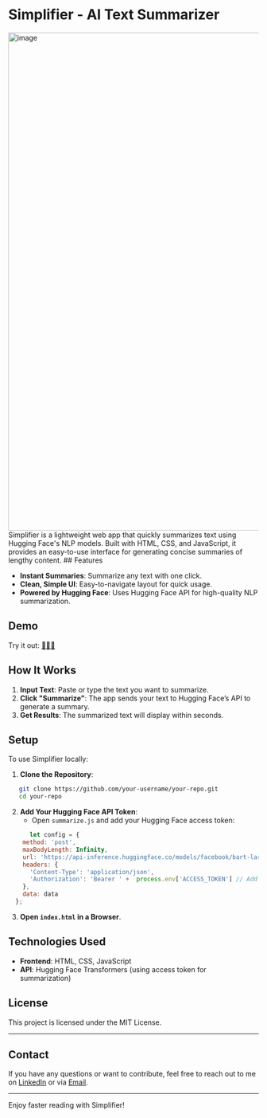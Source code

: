 
# Simplifier - AI Text Summarizer

<img width="1000" alt="image" src="https://github.com/user-attachments/assets/8016b677-e126-4ca9-9d38-b9e7871859e4">
Simplifier is a lightweight web app that quickly summarizes text using Hugging Face's NLP models. Built with HTML, CSS, and JavaScript, it provides an easy-to-use interface for generating concise summaries of lengthy content.
## Features

- **Instant Summaries**: Summarize any text with one click.
- **Clean, Simple UI**: Easy-to-navigate layout for quick usage.
- **Powered by Hugging Face**: Uses Hugging Face API for high-quality NLP summarization.

## Demo

Try it out: [👨🏻‍💻](https://ai-text-summarizer03.netlify.app/)


## How It Works

1. **Input Text**: Paste or type the text you want to summarize.
2. **Click "Summarize"**: The app sends your text to Hugging Face’s API to generate a summary.
3. **Get Results**: The summarized text will display within seconds.

## Setup

To use Simplifier locally:

1. **Clone the Repository**:
```bash
   git clone https://github.com/your-username/your-repo.git
   cd your-repo
```

2. **Add Your Hugging Face API Token**:
   - Open `summarize.js` and add your Hugging Face access token:
```javascript
      let config = {
    method: 'post',
    maxBodyLength: Infinity,
    url: 'https://api-inference.huggingface.co/models/facebook/bart-large-cnn',
    headers: {
      'Content-Type': 'application/json',
      'Authorization': 'Bearer ' +  process.env['ACCESS_TOKEN'] // Add Your token here
    },
    data: data
  };

```

3. **Open `index.html` in a Browser**.

## Technologies Used

- **Frontend**: HTML, CSS, JavaScript
- **API**: Hugging Face Transformers (using access token for summarization)

## License

This project is licensed under the MIT License.

---
## Contact

If you have any questions or want to contribute, feel free to reach out to me on [LinkedIn](https://www.linkedin.com/in/naman-singh-rana-a54842319) or via [Email](mailto:namanr738@gmail.com).

---

Enjoy faster reading with Simplifier!
